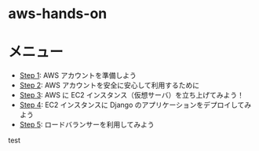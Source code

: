 # aws-hands-on
# メニュー
* [Step 1](./docs/Step_1.md): AWS アカウントを準備しよう
* [Step 2](./docs/Step_2.md): AWS アカウントを安全に安心して利用するために
* [Step 3](./docs/Step_3.md): AWS に EC2 インスタンス（仮想サーバ）を立ち上げてみよう！
* [Step 4](./docs/Step_4.md): EC2 インスタンスに Django のアプリケーションをデプロイしてみよう
* [Step 5](./docs/Step_5.md): ロードバランサーを利用してみよう

test
